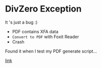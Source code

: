# DivZero Exception



It 's just a bug :)  

- PDF contains XFA data
- `Convert to PDF` with Foxit Reader
- Crash

Found it when I test my PDF generate script...

[link](https://www.foxitsoftware.cn/support/security_bulletins.php)